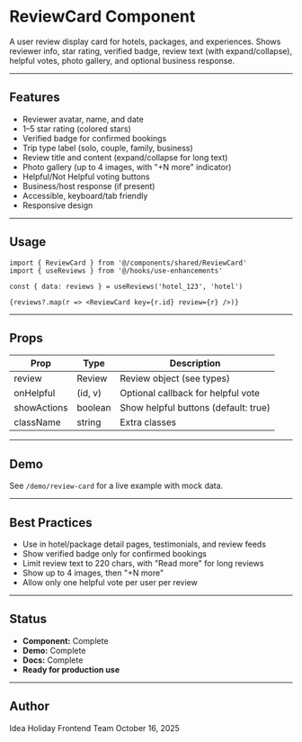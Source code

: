 # ReviewCard Component

A user review display card for hotels, packages, and experiences. Shows reviewer info, star rating, verified badge, review text (with expand/collapse), helpful votes, photo gallery, and optional business response.

---

## Features
- Reviewer avatar, name, and date
- 1–5 star rating (colored stars)
- Verified badge for confirmed bookings
- Trip type label (solo, couple, family, business)
- Review title and content (expand/collapse for long text)
- Photo gallery (up to 4 images, with "+N more" indicator)
- Helpful/Not Helpful voting buttons
- Business/host response (if present)
- Accessible, keyboard/tab friendly
- Responsive design

---

## Usage

```tsx
import { ReviewCard } from '@/components/shared/ReviewCard'
import { useReviews } from '@/hooks/use-enhancements'

const { data: reviews } = useReviews('hotel_123', 'hotel')

{reviews?.map(r => <ReviewCard key={r.id} review={r} />)}
```

---

## Props
| Prop        | Type     | Description                                 |
|-------------|----------|---------------------------------------------|
| review      | Review   | Review object (see types)                    |
| onHelpful   | (id, v)  | Optional callback for helpful vote           |
| showActions | boolean  | Show helpful buttons (default: true)         |
| className   | string   | Extra classes                               |

---

## Demo
See `/demo/review-card` for a live example with mock data.

---

## Best Practices
- Use in hotel/package detail pages, testimonials, and review feeds
- Show verified badge only for confirmed bookings
- Limit review text to 220 chars, with "Read more" for long reviews
- Show up to 4 images, then "+N more"
- Allow only one helpful vote per user per review

---

## Status
- **Component:** Complete
- **Demo:** Complete
- **Docs:** Complete
- **Ready for production use**

---

## Author
Idea Holiday Frontend Team
October 16, 2025
